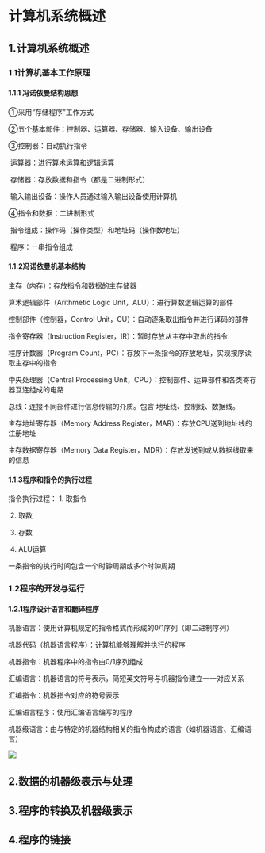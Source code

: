 # 计算机系统概述

## 1.计算机系统概述

### 1.1计算机基本工作原理

#### 1.1.1 冯诺依曼结构思想

①采用“存储程序”工作方式

②五个基本部件：控制器、运算器、存储器、输入设备、输出设备

③控制器：自动执行指令

​	运算器：进行算术运算和逻辑运算

​	存储器：存放数据和指令（都是二进制形式）

​	输入输出设备：操作人员通过输入输出设备使用计算机

④指令和数据：二进制形式

​	指令组成：操作码（操作类型）和地址码（操作数地址）

​	程序：一串指令组成

#### 1.1.2冯诺依曼机基本结构

主存（内存）：存放指令和数据的主存储器

算术逻辑部件（Arithmetic Logic Unit，ALU）：进行算数逻辑运算的部件

控制部件（控制器，Control Unit，CU）：自动逐条取出指令并进行译码的部件

指令寄存器（Instruction Register，IR）：暂时存放从主存中取出的指令

程序计数器（Program Count，PC）：存放下一条指令的存放地址，实现按序读取主存中的指令

中央处理器（Central Processing Unit，CPU）：控制部件、运算部件和各类寄存器互连组成的电路

总线：连接不同部件进行信息传输的介质。包含 地址线、控制线、数据线。

主存地址寄存器（Memory Address Register，MAR）：存放CPU送到地址线的注册地址

主存数据寄存器（Memory Data Register，MDR）：存放发送到或从数据线取来的信息

#### 1.1.3程序和指令的执行过程

指令执行过程： 1. 取指令

​							2. 取数

​							3. 存数

​							4. ALU运算

一条指令的执行时间包含一个时钟周期或多个时钟周期

### 1.2程序的开发与运行

#### 1.2.1程序设计语言和翻译程序

机器语言：使用计算机规定的指令格式而形成的0/1序列（即二进制序列）

机器代码（机器语言程序）：计算机能够理解并执行的程序

机器指令：机器程序中的指令由0/1序列组成

汇编语言：机器语言的符号表示，简短英文符号与机器指令建立一一对应关系

汇编指令：机器指令对应的符号表示

汇编语言程序：使用汇编语言编写的程序

机器级语言：由与特定的机器结构相关的指令构成的语言（如机器语言、汇编语言）

![](https://raw.githubusercontent.com/MgL02/MyPicGo/main/images/%E8%AE%A1%E7%BB%84%E7%A8%8B%E5%BA%8F%E8%BD%AC%E6%8D%A2.jpg)



## 2.数据的机器级表示与处理

## 3.程序的转换及机器级表示

## 4.程序的链接

